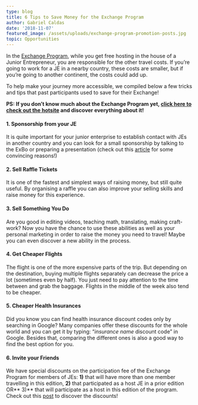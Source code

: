 ```yaml
---
type: blog
title: 6 Tips to Save Money for the Exchange Program
author: Gabriel Caldas
date: '2018-11-07'
featured_image: /assets/uploads/exchange-program-promotion-posts.jpg
topic: Opportunities
---
```

In the [Exchange Program](https://exchange.juniorenterprises.org/), while you get free hosting in the house of a Junior Entrepreneur, you are responsible for the other travel costs. If you’re going to work for a JE in a nearby country, these costs are smaller, but if you’re going to another continent, the costs could add up.

To help make your journey more accessible, we compiled below a few tricks and tips that past participants used to save for their Exchange!

**PS: If you don’t know much about the Exchange Program yet, **[**click here to check out the hotsite**](https://exchange.juniorenterprises.org/)** and discover everything about it!**

#### 1.	Sponsorship from your JE

It is quite important for your junior enterprise to establish contact with JEs in another country and you can look for a small sponsorship by talking to the ExBo or preparing a presentation (check out this [article](https://juniorenterprises.org/insights/5-reasons-why-you-should-participate-in-the-exchange-program/) for some convincing reasons!)

#### 2.	Sell Raffle Tickets

It is one of the fastest and simplest ways of raising money, but still quite useful. By organising a raffle you can also improve your selling skills and raise money for this experience.

#### 3.	Sell Something You Do

Are you good in editing videos, teaching math, translating, making craft-work? Now you have the chance to use these abilities as well as your personal marketing in order to raise the money you need to travel! Maybe you can even discover a new ability in the process.

#### 4.	Get Cheaper Flights

The flight is one of the more expensive parts of the trip. But depending on the destination, buying multiple flights separately can decrease the price a lot (sometimes even by half). You just need to pay attention to the time between and grab the baggage. Flights in the middle of the week also tend to be cheaper.

#### 5.	Cheaper Health Insurances

Did you know you can find health insurance discount codes only by searching in Google? Many companies offer these discounts for the whole world and you can get it by typing: “_insurance name_ discount code” in Google. Besides that, comparing the different ones is also a good way to find the best option for you.

#### 6.	Invite your Friends

We have special discounts on the participation fee of the Exchange Program for members of JEs: **1)** that will have more than one member travelling in this edition, **2)** that participated as a host JE in a prior edition OR** 3)** that will participate as a host in this edition of the program. Check out this [post](https://www.facebook.com/jeglobalcouncil/photos/a.500676233447854/1099098890272249/) to discover the discounts!
